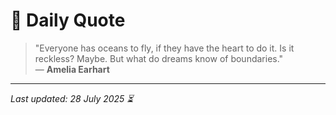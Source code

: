 # 📜 Daily Quote

> "Everyone has oceans to fly, if they have the heart to do it. Is it reckless? Maybe. But what do dreams know of boundaries."  
> — **Amelia Earhart**

---

_Last updated: 28 July 2025 ⏳_
